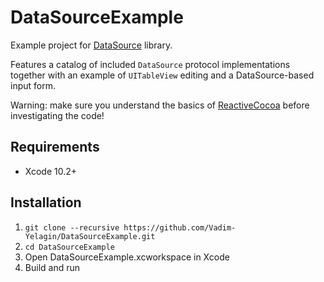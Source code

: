 # DataSourceExample

Example project for [DataSource](https://github.com/Vadim-Yelagin/DataSource) library.

Features a catalog of included `DataSource` protocol implementations together with an example of `UITableView` editing and a DataSource-based input form.

Warning: make sure you understand the basics of [ReactiveCocoa](https://github.com/ReactiveCocoa/ReactiveCocoa/) before investigating the code!

## Requirements

* Xcode 10.2+

## Installation

1. `git clone --recursive https://github.com/Vadim-Yelagin/DataSourceExample.git`
2. `cd DataSourceExample`
3. Open DataSourceExample.xcworkspace in Xcode
4. Build and run
